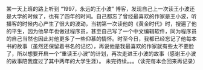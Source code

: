 某一天上班的路上听到 “1997，永远的王小波” 博客，发现自己上一次读王小波还是大学的时候了，也有了四年的时间。自己都忘了曾经最喜欢的作家是王小波，听播客的时候内心产生了很大的波动，当初第一次读他的《黄金时代》时，搜遍了他的平生，因为他早年也做过程序员，甚至自己写了一个中文编辑软件，同为程序员的自己当然也因此对他更多了一些仰慕的情怀。时至今日，我都已经忘记了他每本书的故事（虽然还保留着书名的记忆），再说他是我最喜欢的作家就有些太不要脸了，所以想要开启一个“重读王小波”的计划，再次走进王小波的故事（感谢王小波的故事陪我度过了其中两年的大学生涯）。
未完待续。。。（读完每本会回来再记录）
